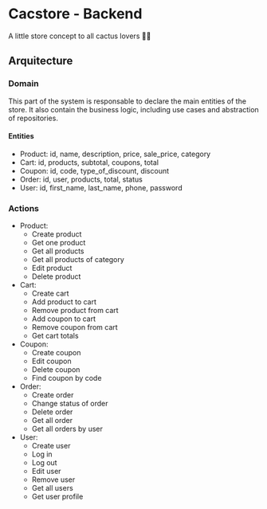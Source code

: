 # Cacstore - Backend

A little store concept to all cactus lovers 🌵🌵

## Arquitecture

### Domain

This part of the system is responsable to declare the main entities of the store. It also contain the business logic, including use cases and abstraction of repositories.  

#### Entities

- Product: id, name, description, price, sale_price, category
- Cart: id, products, subtotal, coupons, total
- Coupon: id, code, type_of_discount, discount
- Order: id, user, products, total, status
- User: id, first_name, last_name, phone, password

### Actions

- Product:
  - Create product
  - Get one product
  - Get all products
  - Get all products of category
  - Edit product
  - Delete product
- Cart:
  - Create cart
  - Add product to cart
  - Remove product from cart
  - Add coupon to cart
  - Remove coupon from cart
  - Get cart totals
- Coupon:
  - Create coupon
  - Edit coupon
  - Delete coupon
  - Find coupon by code
- Order:
  - Create order
  - Change status of order
  - Delete order
  - Get all order
  - Get all orders by user
- User:
  - Create user
  - Log in
  - Log out
  - Edit user
  - Remove user
  - Get all users
  - Get user profile
